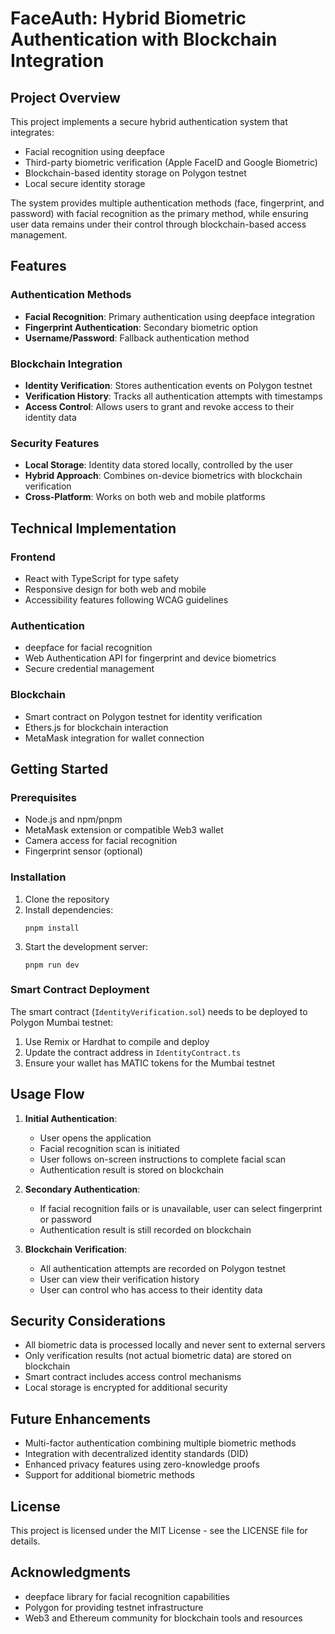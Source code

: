 # FaceAuth: Hybrid Biometric Authentication with Blockchain Integration

## Project Overview
This project implements a secure hybrid authentication system that integrates:
- Facial recognition using deepface
- Third-party biometric verification (Apple FaceID and Google Biometric)
- Blockchain-based identity storage on Polygon testnet
- Local secure identity storage

The system provides multiple authentication methods (face, fingerprint, and password) with facial recognition as the primary method, while ensuring user data remains under their control through blockchain-based access management.

## Features

### Authentication Methods
- **Facial Recognition**: Primary authentication using deepface integration
- **Fingerprint Authentication**: Secondary biometric option
- **Username/Password**: Fallback authentication method

### Blockchain Integration
- **Identity Verification**: Stores authentication events on Polygon testnet
- **Verification History**: Tracks all authentication attempts with timestamps
- **Access Control**: Allows users to grant and revoke access to their identity data

### Security Features
- **Local Storage**: Identity data stored locally, controlled by the user
- **Hybrid Approach**: Combines on-device biometrics with blockchain verification
- **Cross-Platform**: Works on both web and mobile platforms

## Technical Implementation

### Frontend
- React with TypeScript for type safety
- Responsive design for both web and mobile
- Accessibility features following WCAG guidelines

### Authentication
- deepface for facial recognition
- Web Authentication API for fingerprint and device biometrics
- Secure credential management

### Blockchain
- Smart contract on Polygon testnet for identity verification
- Ethers.js for blockchain interaction
- MetaMask integration for wallet connection

## Getting Started

### Prerequisites
- Node.js and npm/pnpm
- MetaMask extension or compatible Web3 wallet
- Camera access for facial recognition
- Fingerprint sensor (optional)

### Installation
1. Clone the repository
2. Install dependencies:
   ```
   pnpm install
   ```
3. Start the development server:
   ```
   pnpm run dev
   ```

### Smart Contract Deployment
The smart contract (`IdentityVerification.sol`) needs to be deployed to Polygon Mumbai testnet:

1. Use Remix or Hardhat to compile and deploy
2. Update the contract address in `IdentityContract.ts`
3. Ensure your wallet has MATIC tokens for the Mumbai testnet

## Usage Flow

1. **Initial Authentication**:
   - User opens the application
   - Facial recognition scan is initiated
   - User follows on-screen instructions to complete facial scan
   - Authentication result is stored on blockchain

2. **Secondary Authentication**:
   - If facial recognition fails or is unavailable, user can select fingerprint or password
   - Authentication result is still recorded on blockchain

3. **Blockchain Verification**:
   - All authentication attempts are recorded on Polygon testnet
   - User can view their verification history
   - User can control who has access to their identity data

## Security Considerations

- All biometric data is processed locally and never sent to external servers
- Only verification results (not actual biometric data) are stored on blockchain
- Smart contract includes access control mechanisms
- Local storage is encrypted for additional security

## Future Enhancements

- Multi-factor authentication combining multiple biometric methods
- Integration with decentralized identity standards (DID)
- Enhanced privacy features using zero-knowledge proofs
- Support for additional biometric methods

## License
This project is licensed under the MIT License - see the LICENSE file for details.

## Acknowledgments
- deepface library for facial recognition capabilities
- Polygon for providing testnet infrastructure
- Web3 and Ethereum community for blockchain tools and resources
